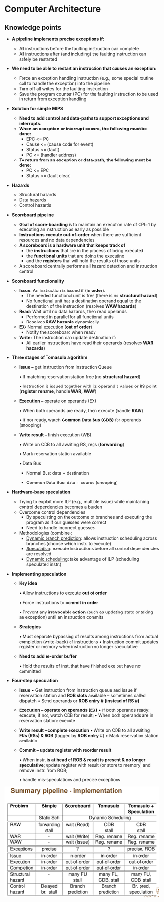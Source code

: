 # Computer Architecture

## Knowledge points

* **A pipeline implements precise exceptions if:**

  * All instructions before the faulting instruction can complete
  * All instructions after (and including) the faulting instruction can safely be restarted
  
* **We need to be able to restart an instruction that causes an exception:**
  * Force an exception handling instruction (e.g., some special routine call to handle the exception) into the pipeline
  * Turn off all writes for the faulting instruction
  * Save the program counter (PC) for the faulting instruction to  be used in return from exception handling
  
* **Solution for simple MIPS**

  * **Need to add control and data-paths to support exceptions and interrupts.** 
  * **When an exception or interrupt occurs, the following must be done:**
    * EPC <= PC
    * Cause <= (cause code for event)
    * Status <= (fault)
    * PC <= (handler address)
  * **To return from an exception or data-path, the following must be done:**
    * PC <= EPC
    * Status <= (fault clear)
  
* **Hazards**
  * Structural hazards
  * Data hazards
  * Control hazards
  
* **Scoreboard pipeline**
  * **Goal of score-boarding** is to maintain an execution rate of CPI=1 by executing an instruction as early as possible
  * **Instructions execute out-of-order** when there are sufficient resources and no data dependencies
  * **A scoreboard is a hardware unit that keeps track of**
    * the **instructions** that are in the process of being executed
    * the **functional units** that are doing the executing
    * and the **registers** that will hold the results of those units
  * A scoreboard centrally performs all hazard detection and instruction control

* **Scoreboard functionality**
  * **Issue**: An instruction is issued if (**in order**):
    * The needed functional unit is free (there is no **structural hazard**)
    * No functional unit has a destination operand equal to the destination of the instruction (resolves **WAW hazards**)
  * **Read:** Wait until no data hazards, then read operands
    * Performed in parallel for all functional units
    * Resolves **RAW hazards** dynamically
  * **EX:** Normal execution (**out of order**)
    * Notify the scoreboard when ready
  * **Write:** The instruction can update destination if:
    * All earlier instructions have read their operands (resolves **WAR hazards**)

* **Three stages of Tomasulo algorithm**

  * **Issue –** get instruction from instruction Queue

    • If matching reservation station free (no **structural hazard**)

    • Instruction is issued together with its operand's values or RS point (**register rename**, handle **WAR, WAW**)

  * **Execution –** operate on operands (EX)

    • When both operands are ready, then execute (handle **RAW**)

    • If not ready, watch **Common Data Bus (CDB)** for operands (snooping)

  * **Write result –** finish execution (WB)

    • Write on CDB to all awaiting RS, regs (**forwarding**)

    • Mark reservation station available

    • Data Bus

    * Normal Bus: data + destination

    * Common Data Bus: data + source (snooping)
  
 * **Hardware-base speculation**

   * Trying to exploit more ILP (e.g., multiple issue) while maintaining control dependencies becomes a burden
   * Overcome control dependencies
     * By speculating on the outcome of branches and executing the program as if our guesses were correct
     * Need to handle incorrect guesses
   * Methodologies (combine):
     * <u>Dynamic branch prediction</u>: allows instruction scheduling across branches (choose which instr. to execute)
     * <u>Speculation</u>: execute instructions before all control dependencies are resolved
     * <u>Dynamic scheduling</u>: take advantage of ILP (scheduling speculated instr.)

* **Implementing speculation**

  * **Key idea**

    • Allow instructions to execute **out of order** 

    • Force instructions to **commit in order**

    • Prevent any **irrevocable action** (such as updating state or taking an exception) until an instruction commits 

  * **Strategies**

    • Must separate bypassing of results among instructions from actual completion (write-back) of instructions
    • Instruction commit updates register or memory when instruction no longer speculative

  * **Need to add** **re-order buffer**

    • Hold the results of inst. that have finished exe but have not committed

* **Four-step speculation**

  * **Issue**
    • Get instruction from instruction queue and issue if reservation station and **ROB slots** available – sometimes called dispatch 
    • Send operands or **ROB entry # (instead of RS #)**
    
  * **Execution – operate on operands (EX)**
    • If both operands ready: execute; if not, watch CDB for result;
    • When both operands are in reservation station: execute
    
  * **Write result – complete execution** 
    • Write on CDB to all awaiting **FUs (RSs) & ROB** (tagged by **ROB entry** #)
    • Mark reservation station available
    
  * **Commit – update register with reorder result**
  
    • When instr. **is at head of ROB & result is present & no longer speculative**; update register with result (or store to memory) and  remove instr. from ROB; 
  
    • handle mis-speculations and precise exceptions

<img src="summary_pipeline.png" alt="drawing" width="800"/>

